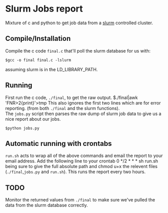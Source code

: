 Slurm Jobs report
=================

Mixture of c and python to get job data from a [slurm](https://computing.llnl.gov/linux/slurm/) controlled cluster.

Compile/Installation
--------------------

Compile the c code `final.c` that'll poll the slurm database for us with:

	$gcc -o final final.c -lslurm


assuming slurm is in the LD_LIBRARY_PATH.

Running
-------

First run the c code, `./final`, to get the raw output.
	$./final|awk 'FNR>2{print}'>tmp
This also ignores the first two lines which are for error reporting. (from both `./final` and the slurm functions).  
The `jobs.py` script then parses the raw dump of slurm job data to give us a nice report about our jobs.

	$python jobs.py


Automatic running with crontabs
-------------------------------

`run.sh` acts to wrap all of the above commands and email the report to your email address. Add the following line to your crontab
	0 */2 * * * sh run.sh
being sure to give the full absolute path and chmod u+x the relevent files (`./final`,`jobs.py` and `run.sh`).
This runs the report every two hours.


TODO
----

Monitor the returned values from `./final` to make sure we've pulled the data from the slurm database correctly.
